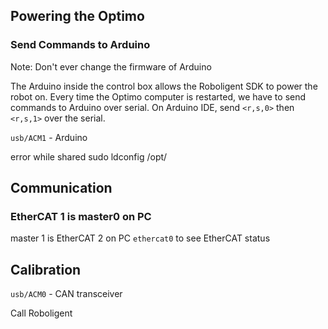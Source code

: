 ## Powering the Optimo



### Send Commands to Arduino

Note: Don't ever change the firmware of Arduino

The Arduino inside the control box allows the Roboligent SDK to power the robot on.
Every time the Optimo computer is restarted, we have to send commands to Arduino over serial. On Arduino IDE,  send `<r,s,0>` then `<r,s,1>` over the serial.

`usb/ACM1` - Arduino


error while shared
sudo ldconfig /opt/



## Communication

### EtherCAT 1 is master0 on PC
master 1 is EtherCAT 2 on PC
`ethercat0` to see EtherCAT status

## Calibration
`usb/ACM0` - CAN transceiver

Call Roboligent